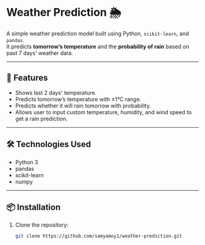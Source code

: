 # Weather Prediction 🌦️

A simple weather prediction model built using Python, `scikit-learn`, and `pandas`.  
It predicts **tomorrow’s temperature** and the **probability of rain** based on past 7 days' weather data.

---

## 📌 Features
- Shows last 2 days' temperature.
- Predicts tomorrow’s temperature with ±1°C range.
- Predicts whether it will rain tomorrow with probability.
- Allows user to input custom temperature, humidity, and wind speed to get a rain prediction.

---

## 🛠️ Technologies Used
- Python 3
- pandas
- scikit-learn
- numpy

---

## 📦 Installation
1. Clone the repository:
   ```bash
   git clone https://github.com/samyamoy1/weather-prediction.git
